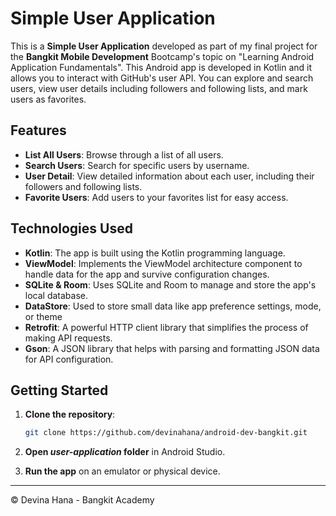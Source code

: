 # Simple User Application

This is a **Simple User Application** developed as part of my final project for the **Bangkit Mobile Development** Bootcamp's topic on "Learning Android Application Fundamentals". This Android app is developed in Kotlin and it allows you to interact with GitHub's user API. You can explore and search users, view user details including followers and following lists, and mark users as favorites.

## Features

- **List All Users**: Browse through a list of all users.
- **Search Users**: Search for specific users by username.
- **User Detail**: View detailed information about each user, including their followers and following lists.
- **Favorite Users**: Add users to your favorites list for easy access.

## Technologies Used

- **Kotlin**: The app is built using the Kotlin programming language.
- **ViewModel**: Implements the ViewModel architecture component to handle data for the app and survive configuration changes.
- **SQLite & Room**: Uses SQLite and Room to manage and store the app's local database.
- **DataStore**: Used to store small data like app preference settings, mode, or theme
- **Retrofit**: A powerful HTTP client library that simplifies the process of making API requests.
- **Gson**: A JSON library that helps with parsing and formatting JSON data for API configuration.

## Getting Started

1. **Clone the repository**:
    ```bash
    git clone https://github.com/devinahana/android-dev-bangkit.git
    ```
2. **Open *user-application* folder** in Android Studio.

3. **Run the app** on an emulator or physical device.

***

© Devina Hana - Bangkit Academy
